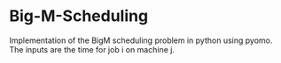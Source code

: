 # Big-M-Scheduling
Implementation of the BigM scheduling problem in python using pyomo.  The inputs are the time for job i on machine j.
